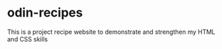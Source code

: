 # odin-recipes
This is a project recipe website to demonstrate and strengthen my HTML and CSS skills